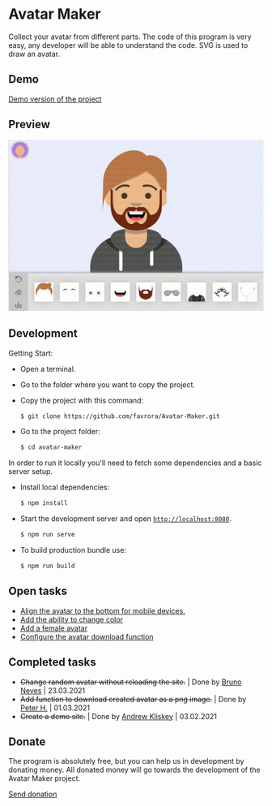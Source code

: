 # Avatar Maker

Collect your avatar from different parts. The code of this program is very easy, any developer will be able to understand the code. SVG is used to draw an avatar.

## Demo

[Demo version of the project](https://avatarx.netlify.app/)

## Preview

<img src="src/assets/img/preview.gif" width="600px">

## Development

Getting Start:
* Open a terminal. 
* Go to the folder where you want to copy the project. 
* Copy the project with this command:

    ```sh
    $ git clone https://github.com/favrora/Avatar-Maker.git
    ```

* Go to the project folder:

    ```sh
    $ cd avatar-maker
    ```

In order to run it locally you'll need to fetch some dependencies and a basic server setup.

* Install local dependencies:

    ```sh
    $ npm install
    ```

* Start the development server and open [`http://localhost:8080`](http://localhost:8080).

    ```sh
    $ npm run serve
    ```
    
* To build production bundle use:

   ```sh
   $ npm run build
   ```

## Open tasks

* [Align the avatar to the bottom for mobile devices.](https://github.com/favrora/Avatar-Maker/issues/9)
* [Add the ability to change color](https://github.com/favrora/Avatar-Maker/issues/14)
* [Add a female avatar](https://github.com/favrora/Avatar-Maker/issues/15)
* [Configure the avatar download function](https://github.com/favrora/Avatar-Maker/issues/16)

## Completed tasks

* ~~Change random avatar without reloading the site.~~ | Done by [Bruno Neves](https://github.com/7br-uno) | 23.03.2021
* ~~Add function to download created avatar as a png image.~~ | Done by [Peter H.](https://github.com/PetFeld) | 01.03.2021
* ~~Create a demo site.~~ | Done by [Andrew Kliskey](https://github.com/andrewkliskey) | 03.02.2021

## Donate

The program is absolutely free, but you can help us in development by donating money. All donated money will go towards the development of the Avatar Maker project.

[Send donation](https://favrora.com/projects/avatar-maker)
